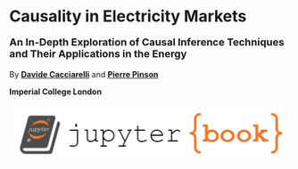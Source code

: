 # Causality in Electricity Markets

<p style="font-size:18px;"><strong>An In-Depth Exploration of Causal Inference Techniques and Their Applications in the Energy</strong></p>

By [**Davide Cacciarelli**](https://sites.google.com/view/dcacciarelli) and [**Pierre Pinson**](https://pierrepinson.com/)

**Imperial College London**

<img src="logo.png" alt="cover photo" align="center" width="600px"/>